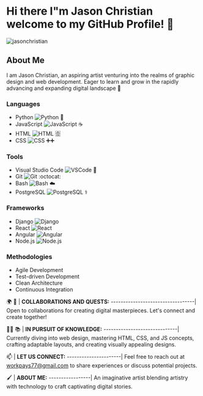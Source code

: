 # Hi there I"m Jason Christian welcome to my GitHub Profile! 🎨
![jasonchristian](https://github.com/jchristian-designs/jchristian-designs/assets/149225130/ac3dcc9f-934f-4757-a7be-0f1a0834cdff)
## About Me
I am Jason Christian, an aspiring artist venturing into the realms of graphic design and web development. Eager to learn and grow in the rapidly advancing and expanding digital landscape 🌃

### Languages
* Python ![Python](https://img.shields.io/badge/language-Python-blue)  🐍
* JavaScript ![JavaScript](https://img.shields.io/badge/language-JavaScript-yellow) ☕
* HTML ![HTML](https://img.shields.io/badge/language-HTML-orange) 🈴
* CSS ![CSS](https://img.shields.io/badge/language-CSS-green) ➕➕

### Tools
* Visual Studio Code ![VSCode](https://img.shields.io/badge/tool-VSCode-lightgray) 👀
* Git ![Git](https://img.shields.io/badge/tool-Git-black) :octocat:
* Bash ![Bash](https://img.shields.io/badge/tool-Bash-silver) ☁️
* PostgreSQL ![PostgreSQL](https://img.shields.io/badge/database-PostgreSQL-cyan) ⚕️

### Frameworks
* Django ![Django](https://img.shields.io/badge/framework-Django-darkblue)
* React ![React](https://img.shields.io/badge/library-React-purple)
* Angular ![Angular](https://img.shields.io/badge/framework-Angular-red)
* Node.js ![Node.js](https://img.shields.io/badge/runtime-Node.js-green)

### Methodologies
* Agile Development
* Test-driven Development
* Clean Architecture
* Continuous Integration

🌍 🤝 | **COLLABORATIONS AND QUESTS:**
----------------------------------|
Open to collaborations for creating digital masterpieces. Let's connect and create together!

🕵️‍♀️ 📚 | **IN PURSUIT OF KNOWLEDGE:**
------------------------------|
Currently diving into web design, mastering HTML, CSS, and JS concepts, crafting adaptable layouts, and creating visually appealing designs.

📫 | **LET US CONNECT:**
----------------------|
Feel free to reach out at [workpays77@gmail.com](mailto:workpays77@gmail.com) to share experiences or discuss potential projects.

🖌️ | **ABOUT ME:**
-----------------|
An imaginative artist blending artistry with technology to craft captivating digital stories.
